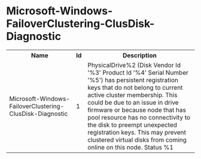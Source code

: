 # Microsoft-Windows-FailoverClustering-ClusDisk-Diagnostic

<table>
<colgroup><col/><col/><col/></colgroup>
<tr><th>Name</th><th>Id</th><th>Description</th></tr>
<tr><td>Microsoft-Windows-FailoverClustering-ClusDisk-Diagnostic</td><td>1</td><td>PhysicalDrive%2 (Disk Vendor Id &#39;%3&#39; Product Id &#39;%4&#39; Serial Number &#39;%5&#39;) has persistent registration keys that do not belong to current active cluster membership. This could be due to an issue in drive firmware or because node that has pool resource has no connectivity to the disk to preempt unexpected registration keys. This may prevent clustered virtual disks from coming online on this node. Status %1</td></tr>
</table>
